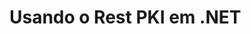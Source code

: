 ﻿# Usando o Rest PKI em .NET

<!-- link to version in English -->
<div data-alt-locales="en-us"></div>

